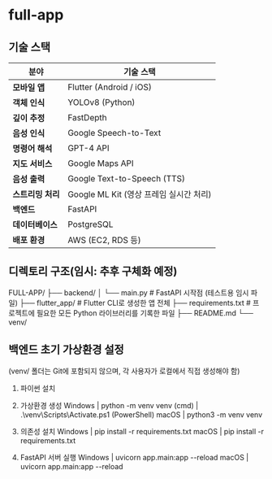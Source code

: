 # full-app

## 기술 스택

| 분야            | 기술 스택                                                     |
|----------------|-------------------------------------------------------------|
| **모바일 앱**    | Flutter (Android / iOS)                                     |
| **객체 인식**    | YOLOv8 (Python)                                             |
| **깊이 추정**    | FastDepth                                                   |
| **음성 인식**    | Google Speech-to-Text                                       |
| **명령어 해석**   | GPT-4 API                                                  |
| **지도 서비스**   | Google Maps API                                            |
| **음성 출력**    | Google Text-to-Speech (TTS)                                 |
| **스트리밍 처리** | Google ML Kit (영상 프레임 실시간 처리)                           |
| **백엔드**       | FastAPI                                                    |
| **데이터베이스**  | PostgreSQL                                                  |
| **배포 환경**    | AWS (EC2, RDS 등)                                           |


## 디렉토리 구조(임시: 추후 구체화 예정)
FULL-APP/
├── backend/
│   └── main.py             # FastAPI 시작점 (테스트용 임시 파일)
├── flutter_app/            # Flutter CLI로 생성한 앱 전체
├── requirements.txt        # 프로젝트에 필요한 모든 Python 라이브러리를 기록한 파일
├── README.md
└── venv/


## 백엔드 초기 가상환경 설정
(venv/ 폴더는 Git에 포함되지 않으며, 각 사용자가 로컬에서 직접 생성해야 함)

1. 파이썬 설치

2. 가상환경 생성
    Windows |   python -m venv venv (cmd)
            |   .\venv\Scripts\Activate.ps1 (PowerShell)
    macOS   |   python3 -m venv venv

3. 의존성 설치
    Windows |   pip install -r requirements.txt
    macOS   |   pip install -r requirements.txt

4. FastAPI 서버 실행
    Windows |   uvicorn app.main:app --reload
    macOS   |   uvicorn app.main:app --reload